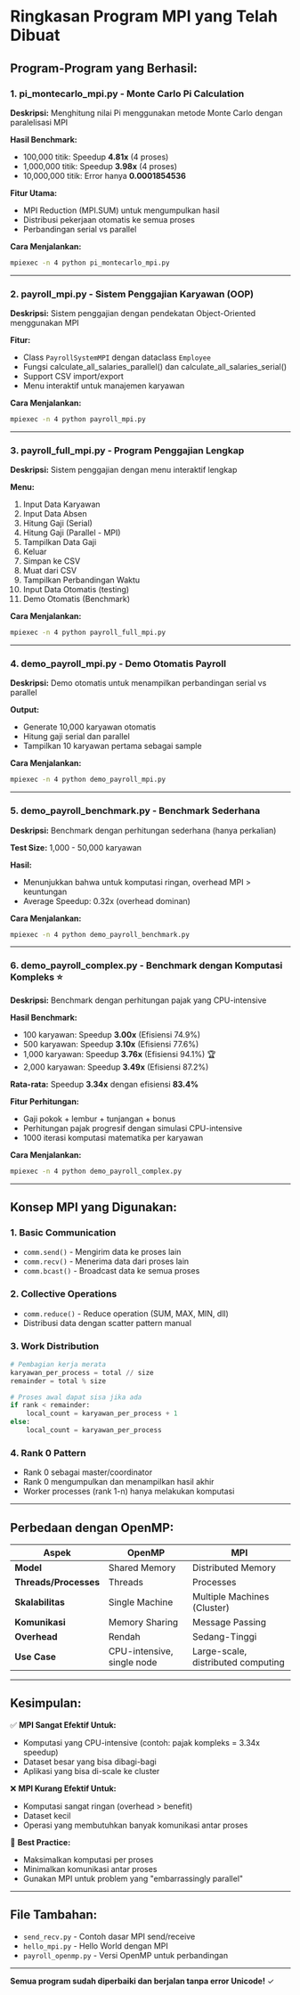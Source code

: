 # Ringkasan Program MPI yang Telah Dibuat

## Program-Program yang Berhasil:

### 1. **pi_montecarlo_mpi.py** - Monte Carlo Pi Calculation
**Deskripsi:** Menghitung nilai Pi menggunakan metode Monte Carlo dengan paralelisasi MPI

**Hasil Benchmark:**
- 100,000 titik: Speedup **4.81x** (4 proses)
- 1,000,000 titik: Speedup **3.98x** (4 proses)
- 10,000,000 titik: Error hanya **0.0001854536**

**Fitur Utama:**
- MPI Reduction (MPI.SUM) untuk mengumpulkan hasil
- Distribusi pekerjaan otomatis ke semua proses
- Perbandingan serial vs parallel

**Cara Menjalankan:**
```bash
mpiexec -n 4 python pi_montecarlo_mpi.py
```

---

### 2. **payroll_mpi.py** - Sistem Penggajian Karyawan (OOP)
**Deskripsi:** Sistem penggajian dengan pendekatan Object-Oriented menggunakan MPI

**Fitur:**
- Class `PayrollSystemMPI` dengan dataclass `Employee`
- Fungsi calculate_all_salaries_parallel() dan calculate_all_salaries_serial()
- Support CSV import/export
- Menu interaktif untuk manajemen karyawan

**Cara Menjalankan:**
```bash
mpiexec -n 4 python payroll_mpi.py
```

---

### 3. **payroll_full_mpi.py** - Program Penggajian Lengkap
**Deskripsi:** Sistem penggajian dengan menu interaktif lengkap

**Menu:**
1. Input Data Karyawan
2. Input Data Absen
3. Hitung Gaji (Serial)
4. Hitung Gaji (Parallel - MPI)
5. Tampilkan Data Gaji
6. Keluar
7. Simpan ke CSV
8. Muat dari CSV
9. Tampilkan Perbandingan Waktu
10. Input Data Otomatis (testing)
11. Demo Otomatis (Benchmark)

**Cara Menjalankan:**
```bash
mpiexec -n 4 python payroll_full_mpi.py
```

---

### 4. **demo_payroll_mpi.py** - Demo Otomatis Payroll
**Deskripsi:** Demo otomatis untuk menampilkan perbandingan serial vs parallel

**Output:**
- Generate 10,000 karyawan otomatis
- Hitung gaji serial dan parallel
- Tampilkan 10 karyawan pertama sebagai sample

**Cara Menjalankan:**
```bash
mpiexec -n 4 python demo_payroll_mpi.py
```

---

### 5. **demo_payroll_benchmark.py** - Benchmark Sederhana
**Deskripsi:** Benchmark dengan perhitungan sederhana (hanya perkalian)

**Test Size:** 1,000 - 50,000 karyawan

**Hasil:** 
- Menunjukkan bahwa untuk komputasi ringan, overhead MPI > keuntungan
- Average Speedup: 0.32x (overhead dominan)

**Cara Menjalankan:**
```bash
mpiexec -n 4 python demo_payroll_benchmark.py
```

---

### 6. **demo_payroll_complex.py** - Benchmark dengan Komputasi Kompleks ⭐
**Deskripsi:** Benchmark dengan perhitungan pajak yang CPU-intensive

**Hasil Benchmark:**
- 100 karyawan: Speedup **3.00x** (Efisiensi 74.9%)
- 500 karyawan: Speedup **3.10x** (Efisiensi 77.6%)
- 1,000 karyawan: Speedup **3.76x** (Efisiensi 94.1%) 🏆
- 2,000 karyawan: Speedup **3.49x** (Efisiensi 87.2%)

**Rata-rata:** Speedup **3.34x** dengan efisiensi **83.4%**

**Fitur Perhitungan:**
- Gaji pokok + lembur + tunjangan + bonus
- Perhitungan pajak progresif dengan simulasi CPU-intensive
- 1000 iterasi komputasi matematika per karyawan

**Cara Menjalankan:**
```bash
mpiexec -n 4 python demo_payroll_complex.py
```

---

## Konsep MPI yang Digunakan:

### 1. **Basic Communication**
- `comm.send()` - Mengirim data ke proses lain
- `comm.recv()` - Menerima data dari proses lain
- `comm.bcast()` - Broadcast data ke semua proses

### 2. **Collective Operations**
- `comm.reduce()` - Reduce operation (SUM, MAX, MIN, dll)
- Distribusi data dengan scatter pattern manual

### 3. **Work Distribution**
```python
# Pembagian kerja merata
karyawan_per_process = total // size
remainder = total % size

# Proses awal dapat sisa jika ada
if rank < remainder:
    local_count = karyawan_per_process + 1
else:
    local_count = karyawan_per_process
```

### 4. **Rank 0 Pattern**
- Rank 0 sebagai master/coordinator
- Rank 0 mengumpulkan dan menampilkan hasil akhir
- Worker processes (rank 1-n) hanya melakukan komputasi

---

## Perbedaan dengan OpenMP:

| Aspek | OpenMP | MPI |
|-------|--------|-----|
| **Model** | Shared Memory | Distributed Memory |
| **Threads/Processes** | Threads | Processes |
| **Skalabilitas** | Single Machine | Multiple Machines (Cluster) |
| **Komunikasi** | Memory Sharing | Message Passing |
| **Overhead** | Rendah | Sedang-Tinggi |
| **Use Case** | CPU-intensive, single node | Large-scale, distributed computing |

---

## Kesimpulan:

✅ **MPI Sangat Efektif Untuk:**
- Komputasi yang CPU-intensive (contoh: pajak kompleks = 3.34x speedup)
- Dataset besar yang bisa dibagi-bagi
- Aplikasi yang bisa di-scale ke cluster

❌ **MPI Kurang Efektif Untuk:**
- Komputasi sangat ringan (overhead > benefit)
- Dataset kecil
- Operasi yang membutuhkan banyak komunikasi antar proses

🎯 **Best Practice:**
- Maksimalkan komputasi per proses
- Minimalkan komunikasi antar proses
- Gunakan MPI untuk problem yang "embarrassingly parallel"

---

## File Tambahan:

- `send_recv.py` - Contoh dasar MPI send/receive
- `hello_mpi.py` - Hello World dengan MPI
- `payroll_openmp.py` - Versi OpenMP untuk perbandingan

---

**Semua program sudah diperbaiki dan berjalan tanpa error Unicode!** ✓
